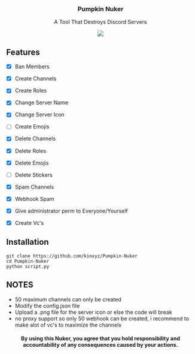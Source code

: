 <h3 align="center">  
  Pumpkin Nuker
  </h3>
<p align="center">
A Tool That Destroys Discord Servers
</p>
<p align="center">
<img src="https://media.discordapp.net/attachments/1124112324727422986/1161698102638559343/images_-_2023-10-12T001109.783.jpg?ex=65393eaa&is=6526c9aa&hm=d0b44b4d06bb82140981e5485991e9cb033aa7af7fc2aeeda7208e68bd15bb0e&">
</p>

## Features
 - [x] Ban Members
 - [x] Create Channels 
 - [x] Create Roles 
 - [x] Change Server Name
 - [x] Change Server Icon
 - [ ] Create Emojis
 - [x] Delete Channels 
 - [x] Delete Roles 
 - [x] Delete Emojis 
 - [ ] Delete Stickers 
 - [x] Spam Channels
 - [x] Webhook Spam
 - [x] Give administrator perm to Everyone/Yourself
 - [x] Create Vc's


<h2>Installation</h2>

```
git clone https://github.com/kinxyz/Pumpkin-Nuker
cd Pumpkin-Nuker
python script.py
```

## NOTES
- 50 maximum channels can only be created
- Modify the config.json file
- Upload a .png file for the server icon or else the code will break
- no proxy support so only 50 webhook can be created, i recommend to make alot of vc's to maximize the channels
<h4 align="center"> By using this Nuker, you agree that you hold responsibility and accountability of any consequences caused by your actions. </h4>